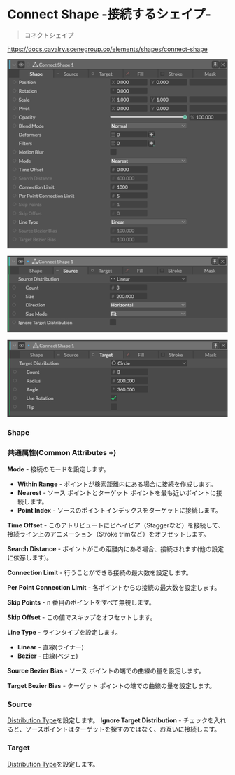 # Connect Shape -接続するシェイプ-

> コネクトシェイプ

https://docs.cavalry.scenegroup.co/elements/shapes/connect-shape

![connectshape01](connectshape.assets/connectshape01.png)

![connectshape02](connectshape.assets/connectshape02-0522581.png)

![connectshape03](connectshape.assets/connectshape03-0522593.png)

### Shape

### 共通属性(Common Attributes +)

**Mode** - 接続のモードを設定します。

- **Within Range** - ポイントが検索距離内にある場合に接続を作成します。
- **Nearest** - ソース ポイントとターゲット ポイントを最も近いポイントに接続します。
- **Point Index** - ソースのポイントインデックスをターゲットに接続します。

**Time Offset** - このアトリビュートにビヘイビア（Staggerなど）を接続して、接続ライン上のアニメーション（Stroke trimなど）をオフセットします。

**Search Distance** - ポイントがこの距離内にある場合、接続されます(他の設定に依存します)。

**Connection Limit** - 行うことができる接続の最大数を設定します。

**Per Point Connection Limit** - 各ポイントからの接続の最大数を設定します。

**Skip Points** - n 番目のポイントをすべて無視します。

**Skip Offset** - この値でスキップをオフセットします。

**Line Type** - ラインタイプを設定します。

- **Linear** - 直線(ライナー)
- **Bezier** - 曲線(ベジェ)

**Source Bezier Bias** - ソース ポイントの端での曲線の量を設定します。

**Target Bezier Bias** - ターゲット ポイントの端での曲線の量を設定します。

### Source

[Distribution Type](../../USERINTERFACE/General/distributiontypes.md)を設定します。
**Ignore Target Distribution** - チェックを入れると、ソースポイントはターゲットを探すのではなく、お互いに接続します。

### Target

[Distribution Type](../../USERINTERFACE/General/distributiontypes.md)を設定します。